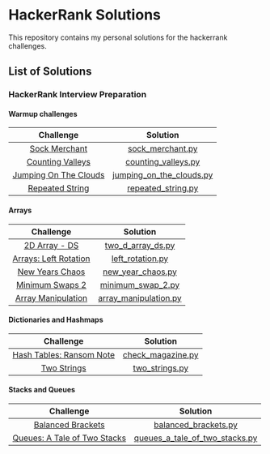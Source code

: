 # HackerRank Solutions

This repository contains my personal solutions for the hackerrank challenges. 

## List of Solutions

### HackerRank Interview Preparation
#### Warmup challenges

| Challenge | Solution |
|:---------:|:--------:|
| [Sock Merchant](https://www.hackerrank.com/challenges/sock-merchant/problem)       |   [sock_merchant.py](https://github.com/pashc/hackerrank_interview_preparation_solutions/blob/master/interview_preparation_kit/warmup_challenges/sock_merchant/sock_merchant.py)       |
| [Counting Valleys](https://www.hackerrank.com/challenges/counting-valleys/problem)        |    [counting_valleys.py](https://github.com/pashc/hackerrank_interview_preparation_solutions/blob/master/interview_preparation_kit/warmup_challenges/counting_valleys/counting_valleys.py)      |
| [Jumping On The Clouds](https://www.hackerrank.com/challenges/jumping-on-the-clouds/problem)   |    [jumping_on_the_clouds.py](https://github.com/pashc/hackerrank_interview_preparation_solutions/blob/master/interview_preparation_kit/warmup_challenges/jumping_on_the_clouds/jumping_on_the_clouds.py)      |
| [Repeated String](https://www.hackerrank.com/challenges/repeated-string/problem)   |    [repeated_string.py](https://github.com/pashc/hackerrank_interview_preparation_solutions/blob/master/interview_preparation_kit/warmup_challenges/repeated_string/repeated_string.py)      |

#### Arrays

| Challenge | Solution |
|:---------:|:--------:|
| [2D Array - DS](https://www.hackerrank.com/challenges/2d-array/problem)   |    [two_d_array_ds.py](https://github.com/pashc/hackerrank_interview_preparation_solutions/blob/master/interview_preparation_kit/arrays/two_d_array_ds/two_d_array_ds.py)      |
| [Arrays: Left Rotation](https://www.hackerrank.com/challenges/ctci-array-left-rotation/problem)   |    [left_rotation.py](https://github.com/pashc/hackerrank_interview_preparation_solutions/blob/master/interview_preparation_kit/arrays/left_rotation/left_rotation.py)      |
| [New Years Chaos](https://www.hackerrank.com/challenges/new-year-chaos/problem)   |    [new_year_chaos.py](https://github.com/pashc/hackerrank_interview_preparation_solutions/blob/master/interview_preparation_kit/arrays/new_year_chaos/new_year_chaos.py)      |
| [Minimum Swaps 2](https://www.hackerrank.com/challenges/minimum-swaps-2/problem)   |    [minimum_swap_2.py](https://github.com/pashc/hackerrank_interview_preparation_solutions/blob/master/interview_preparation_kit/arrays/minimum_swaps_2/minimum_swaps_2.py)      |
| [Array Manipulation](https://www.hackerrank.com/challenges/crush/problem)   |    [array_manipulation.py](https://github.com/pashc/hackerrank_interview_preparation_solutions/blob/master/interview_preparation_kit/arrays/array_manipulation/array_manipulation.py)      |

#### Dictionaries and Hashmaps

| Challenge | Solution |
|:---------:|:--------:|
| [Hash Tables: Ransom Note](https://www.hackerrank.com/challenges/ctci-ransom-note/problem)   |    [check_magazine.py](https://github.com/pashc/hackerrank_interview_preparation_solutions/blob/master/interview_preparation_kit/dictionaries_and_hashmaps/hash_tables_ransom_note/check_magazine.py)      |
| [Two Strings](https://www.hackerrank.com/challenges/two-strings/problem)   |    [two_strings.py](https://github.com/pashc/hackerrank_interview_preparation_solutions/blob/master/interview_preparation_kit/dictionaries_and_hashmaps/two_strings/two_strings.py)      |

#### Stacks and Queues
| Challenge | Solution |
|:---------:|:--------:|
| [Balanced Brackets](https://www.hackerrank.com/challenges/balanced-brackets/problem)   |    [balanced_brackets.py](https://github.com/pashc/hackerrank_interview_preparation_solutions/blob/master/interview_preparation_kit/stacks_and_queues/balanced_brakckets/balanced_brackets.py)      |
| [Queues: A Tale of Two Stacks](https://www.hackerrank.com/challenges/ctci-queue-using-two-stacks/problem)   |    [queues_a_tale_of_two_stacks.py](https://github.com/pashc/hackerrank_interview_preparation_solutions/blob/master/interview_preparation_kit/stacks_and_queues/queues_a_tale_of_two_stacks/queues_a_tale_of_two_stacks.py)      |

